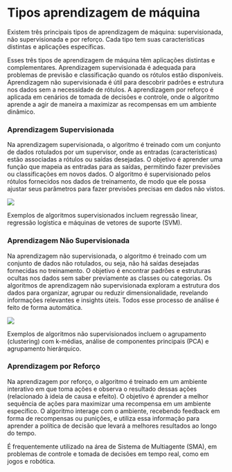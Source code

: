 # Tipos aprendizagem de máquina

Existem três principais tipos de aprendizagem de máquina: supervisionada, não supervisionada e por reforço. Cada tipo tem suas características distintas e aplicações específicas.

Esses três tipos de aprendizagem de máquina têm aplicações distintas e complementares. Aprendizagem supervisionada é adequada para problemas de previsão e classificação quando os rótulos estão disponíveis. Aprendizagem não supervisionada é útil para descobrir padrões e estrutura nos dados sem a necessidade de rótulos. A aprendizagem por reforço é aplicada em cenários de tomada de decisões e controle, onde o algoritmo aprende a agir de maneira a maximizar as recompensas em um ambiente dinâmico.

### **Aprendizagem Supervisionada**

Na aprendizagem supervisionada, o algoritmo é treinado com um conjunto de dados rotulados por um supervisor, onde as entradas (características) estão associadas a rótulos ou saídas desejadas. O objetivo é aprender uma função que mapeia as entradas para as saídas, permitindo fazer previsões ou classificações em novos dados. O algoritmo é supervisionado pelos rótulos fornecidos nos dados de treinamento, de modo que ele possa ajustar seus parâmetros para fazer previsões precisas em dados não vistos. 

![](representacao-aprendizagem-supervisionada.png)

Exemplos de algoritmos supervisionados incluem regressão linear, regressão logística e máquinas de vetores de suporte (SVM).

### **Aprendizagem Não Supervisionada**

Na aprendizagem não supervisionada, o algoritmo é treinado com um conjunto de dados não rotulados, ou seja, não há saídas desejadas fornecidas no treinamento. O objetivo é encontrar padrões e estruturas ocultas nos dados sem saber previamente as classes ou categorias. Os algoritmos de aprendizagem não supervisionada exploram a estrutura dos dados para organizar, agrupar ou reduzir dimensionalidade, revelando informações relevantes e insights úteis. Todos esse processo de análise é feito de forma automática. 

![](representacao-aprendizagem-nao-supervisionada.png)

Exemplos de algoritmos não supervisionados incluem o agrupamento (clustering) com k-médias, análise de componentes principais (PCA) e agrupamento hierárquico.

### **Aprendizagem por Reforço**

Na aprendizagem por reforço, o algoritmo é treinado em um ambiente interativo em que toma ações e observa o resultado dessas ações (relacionado à ideia de causa e efeito). O objetivo é aprender a melhor sequência de ações para maximizar uma recompensa em um ambiente específico. O algoritmo interage com o ambiente, recebendo feedback em forma de recompensas ou punições, e utiliza essa informação para aprender a política de decisão que levará a melhores resultados ao longo do tempo. 

É frequentemente utilizado na área de Sistema de Multiagente (SMA), em problemas de controle e tomada de decisões em tempo real, como em jogos e robótica.
